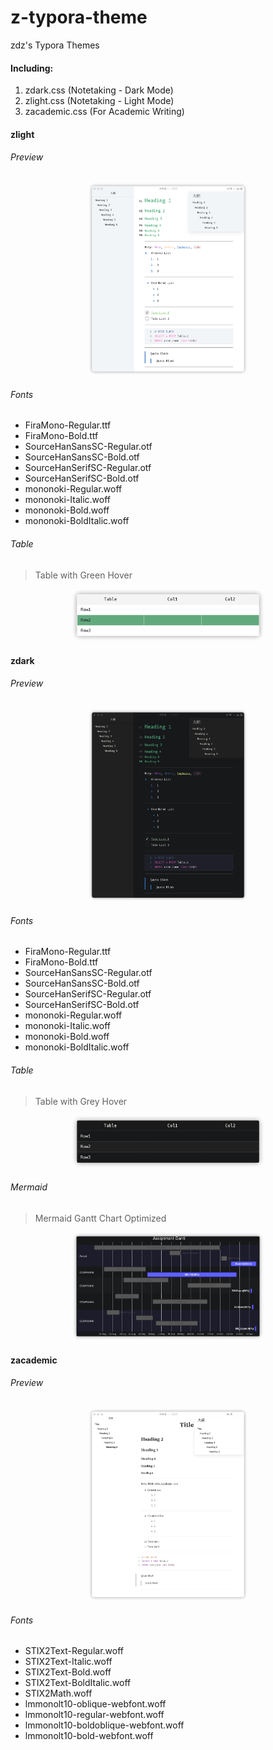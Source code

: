 # z-typora-theme
zdz's Typora Themes

#### Including:

1. zdark.css (Notetaking - Dark Mode)
2. zlight.css (Notetaking - Light Mode)
3. zacademic.css (For Academic Writing)

#### zlight

###### Preview
<p align="center"><img src=https://raw.githubusercontent.com/ZhidongZhou/gallery/master/img/preview_zlight.png alt="blockw" style="zoom:30%;"/></p>

###### Fonts
- FiraMono-Regular.ttf
- FiraMono-Bold.ttf
- SourceHanSansSC-Regular.otf
- SourceHanSansSC-Bold.otf
- SourceHanSerifSC-Regular.otf
- SourceHanSerifSC-Bold.otf
- mononoki-Regular.woff
- mononoki-Italic.woff
- mononoki-Bold.woff
- mononoki-BoldItalic.woff

###### Table

> Table with Green Hover

<p align="center"><img src=https://raw.githubusercontent.com/ZhidongZhou/gallery/master/img/iShot2022-01-10%2018.15.11.png alt="blockw" style="zoom:30%;"/></p>

#### zdark

###### Preview
<p align="center"><img src=https://raw.githubusercontent.com/ZhidongZhou/gallery/master/img/preview_zdark.png alt="blockw" style="zoom:30%;"/></p>

###### Fonts
- FiraMono-Regular.ttf
- FiraMono-Bold.ttf
- SourceHanSansSC-Regular.otf
- SourceHanSansSC-Bold.otf
- SourceHanSerifSC-Regular.otf
- SourceHanSerifSC-Bold.otf
- mononoki-Regular.woff
- mononoki-Italic.woff
- mononoki-Bold.woff
- mononoki-BoldItalic.woff


###### Table

> Table with Grey Hover

<p align="center"><img src=https://raw.githubusercontent.com/ZhidongZhou/gallery/master/img/iShot2022-01-10%2018.15.28.png alt="blockw" style="zoom:30%;"/></p>

###### Mermaid

> Mermaid Gantt Chart Optimized

<p align="center"><img src=https://raw.githubusercontent.com/ZhidongZhou/gallery/master/img/iShot2022-01-10%2018.20.20.png alt="blockw" style="zoom:30%;"/></p>


#### zacademic

###### Preview
<p align="center"><img src=https://raw.githubusercontent.com/ZhidongZhou/gallery/master/img/preview_zacademic.png alt="blockw" style="zoom:30%;"/></p>

###### Fonts
- STIX2Text-Regular.woff
- STIX2Text-Italic.woff
- STIX2Text-Bold.woff
- STIX2Text-BoldItalic.woff
- STIX2Math.woff
- lmmonolt10-oblique-webfont.woff
- lmmonolt10-regular-webfont.woff
- lmmonolt10-boldoblique-webfont.woff
- lmmonolt10-bold-webfont.woff